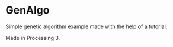 # GenAlgo
Simple genetic algorithm example made with the help of a tutorial.

Made in Processing 3.
